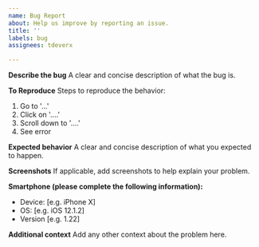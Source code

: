 ```yaml
---
name: Bug Report
about: Help us improve by reporting an issue.
title: ''
labels: bug
assignees: tdeverx

---
```


**Describe the bug**
A clear and concise description of what the bug is.

**To Reproduce**
Steps to reproduce the behavior:
1. Go to '...'
2. Click on '....'
3. Scroll down to '....'
4. See error

**Expected behavior**
A clear and concise description of what you expected to happen.

**Screenshots**
If applicable, add screenshots to help explain your problem.

**Smartphone (please complete the following information):**
 - Device: [e.g. iPhone X]
 - OS: [e.g. iOS 12.1.2]
 - Version [e.g. 1.22]

**Additional context**
Add any other context about the problem here.
